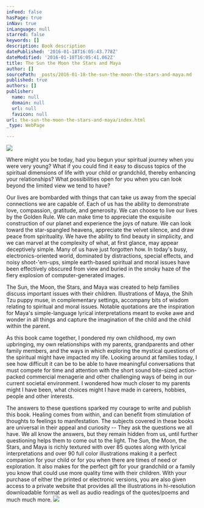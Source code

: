 ```yaml
---
inFeed: false
hasPage: true
inNav: true
inLanguage: null
starred: false
keywords: []
description: Book description
datePublished: '2016-01-18T16:05:43.778Z'
dateModified: '2016-01-18T16:05:41.062Z'
title: The Sun the Moon the Stars and Maya
author: []
sourcePath: _posts/2016-01-18-the-sun-the-moon-the-stars-and-maya.md
published: true
authors: []
publisher:
  name: null
  domain: null
  url: null
  favicon: null
url: the-sun-the-moon-the-stars-and-maya/index.html
_type: WebPage

---
```

![](https://the-grid-user-content.s3-us-west-2.amazonaws.com/580c3031-3d61-4f15-9266-7896c2f0d275.jpg)

Where might you be today, had you begun your spiritual journey when you were very young? What if you could find it easy to discuss topics of the spiritual dimensions of life with your child or grandchild, thereby enhancing your relationships? What possibilities open for you when you can look beyond the limited view we tend to have? 

Our lives are bombarded with things that can take us away from the special connections we are capable of. Each of us has the ability to demonstrate love, compassion, gratitude, and generosity. We can choose to live our lives by the Golden Rule. We can make time to appreciate the exquisite construction of our planet and experience the joys of nature. We can look toward the star-spangled heavens, appreciate the velvet silence, and draw peace from spirituality. We have the ability to find beauty in simplicity, and we can marvel at the complexity of what, at first glance, may appear deceptively simple. Many of us have just forgotten how.
In today's busy, electronics-oriented world, dominated by distractions, special effects, and noisy shoot-'em-ups, simple earth-based spiritual and moral issues have been effectively obscured from view and buried in the smoky haze of the fiery explosion of computer-generated images. 

The Sun, the Moon, the Stars, and Maya was created to help families discuss important issues with their children. Illustrations of Maya, the Shih Tzu puppy muse, in complementary settings, accompany bits of wisdom relating to spiritual and moral issues. Notable quotations are the inspiration for Maya's simple-language lyrical interpretations meant to evoke awe and wonder in all things and capture the imagination of the child and the child within the parent. 

As this book came together, I pondered my own childhood, my own upbringing, my own relationships with my parents, grandparents and other family members, and the ways in which exploring the mystical questions of the spiritual might have impacted my life.
Looking around at families today, I see how difficult it can be to be able to have meaningful conversations that must compete for time and attention with the short sound bite-sized action-packed commercial menagerie and other challenging ways of being in our current societal environment. I wondered how much closer to my parents might I have been, what choices might I have made in careers, hobbies, people and other interests. 

The answers to these questions sparked my courage to write and publish this book. Healing comes from within, and can benefit from stimulation of thoughts to feelings to manifestation. The subjects covered in these books are universal in their appeal and curiosity -- They ask the questions we all have. We all know the answers, but they remain hidden from us, until further questioning helps them to come out to the light.
The Sun, the Moon, the Stars, and Maya is richly textured with over 85 quotes along with lyrical interpretations and over 90 full color illustrations making it a perfect companion for your child or for you when there are times of need or exploration. It also makes for the perfect gift for your grandchild or a family you know that could use more quality time with their children. With your purchase of either the printed or electronic versions, you are also given access to a private website that provides all the illustrations in hi-resolution downloadable format as well as audio readings of the quotes/poems and much much more. ![](https://the-grid-user-content.s3-us-west-2.amazonaws.com/35041480-9a38-4fbc-b60b-ddaa8e5fb749.jpg)